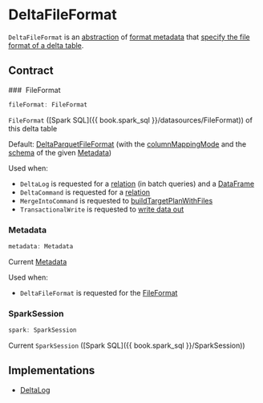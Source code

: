 # DeltaFileFormat

`DeltaFileFormat` is an [abstraction](#contract) of [format metadata](#implementations) that [specify the file format of a delta table](#fileFormat).

## Contract

### <span id="fileFormat"> FileFormat

```scala
fileFormat: FileFormat
```

`FileFormat` ([Spark SQL]({{ book.spark_sql }}/datasources/FileFormat)) of this delta table

Default: [DeltaParquetFileFormat](DeltaParquetFileFormat.md) (with the [columnMappingMode](Metadata.md#columnMappingMode) and the [schema](Metadata.md#schema) of the given [Metadata](Metadata.md))

Used when:

* `DeltaLog` is requested for a [relation](DeltaLog.md#createRelation) (in batch queries) and a [DataFrame](DeltaLog.md#createDataFrame)
* `DeltaCommand` is requested for a [relation](commands/DeltaCommand.md#buildBaseRelation)
* `MergeIntoCommand` is requested to [buildTargetPlanWithFiles](commands/merge/MergeIntoCommand.md#buildTargetPlanWithFiles)
* `TransactionalWrite` is requested to [write data out](TransactionalWrite.md#writeFiles)

### <span id="metadata"> Metadata

```scala
metadata: Metadata
```

Current [Metadata](Metadata.md)

Used when:

* `DeltaFileFormat` is requested for the [FileFormat](#fileFormat)

### <span id="spark"> SparkSession

```scala
spark: SparkSession
```

Current `SparkSession` ([Spark SQL]({{ book.spark_sql }}/SparkSession))

## Implementations

* [DeltaLog](DeltaLog.md)
